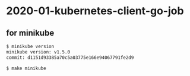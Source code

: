 # 2020-01-kubernetes-client-go-job

## for minikube
```bash
$ minikube version
minikube version: v1.5.0
commit: d1151d93385a70c5a03775e166e94067791fe2d9

$ make minikube
```
